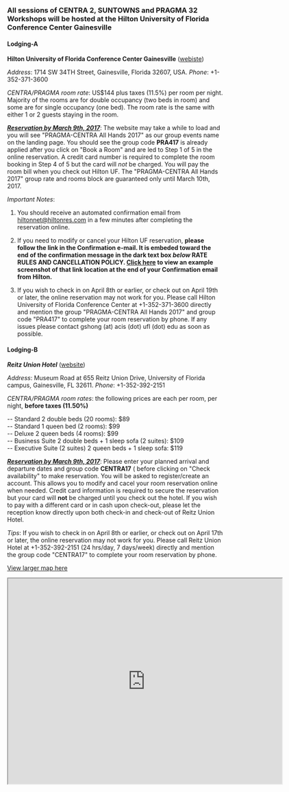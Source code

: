 ### All sessions of CENTRA 2, SUNTOWNS and PRAGMA 32 Workshops will be hosted at the Hilton University of Florida Conference Center Gainesville

<p> </p>

#### Lodging-A

<strong>Hilton University of Florida Conference Center Gainesville</strong> (<a href="http://www3.hilton.com/en/hotels/florida/hilton-university-of-florida-conference-center-gainesville-GVNCCHF/index.html" target="_blank">webiste</a>) <br />

<i>Address</i>: 1714 SW 34TH Street, Gainesville, Florida 32607, USA. <i>Phone</i>: +1-352-371-3600

<i> CENTRA/PRAGMA room rate</i>: US$144 plus taxes (11.5%) per room per night. Majority of the rooms are for double occupancy (two beds in room) and some are for single occupancy (one bed). The room rate is the same with either 1 or 2 guests staying in the room. 

**<i><a href=" http://www.hilton.com/en/hi/groups/personalized/G/GVNCCHF-PRA417-20170409/index.jhtml?WT.mc_id=POG" target="_blank">Reservation by March 9th, 2017</a></i>**: The website may take a while to load and you will see "PRAGMA-CENTRA All Hands 2017" as our group events name on the landing page. You should see the group code <strong>PRA417</strong> is already applied after you click on "Book a Room" and are led to Step 1 of 5 in the online reservation. A credit card number is required to complete the room booking in Step 4 of 5 but the card will *not* be charged. You will pay the room bill when you check out Hilton UF. The "PRAGMA-CENTRA All Hands 2017" group rate and rooms block are guaranteed only until March 10th, 2017. 

<i>Important Notes</i>: 

1. You should receive an automated confirmation email from hiltonnet@hiltonres.com in a few minutes after completing the reservation online. 

2. If you need to modify or cancel your Hilton UF reservation, **please follow the link in the Confirmation e-mail. It is embeded toward the end of the confirmation message in the dark text box *below* RATE RULES AND CANCELLATION POLICY. [Click here](http://www.globalcentra.org/img/Hilton_modify_cancel.png) to view an example screenshot of that link location at the end of your Confirmation email from Hilton.**

3. If you wish to check in on April 8th or earlier, or check out on April 19th or later, the online reservation may not work for you. Please call Hilton University of Florida Conference Center at +1-352-371-3600 directly and mention the group "PRAGMA-CENTRA All Hands 2017" and group code "PRA417" to complete your room reservation by phone. If any issues please contact gshong (at) acis (dot) ufl (dot) edu as soon as possible.
<p>
</p>

#### Lodging-B

<strong><i> Reitz Union Hotel</i></strong> (<a href="https://www.union.ufl.edu/UnionHotel" target="_blank">website</a>)

<i>Address</i>: Museum Road at 655 Reitz Union Drive, University of Florida campus, Gainesville, FL 32611. <i>Phone</i>: +1-352-392-2151 

<i>CENTRA/PRAGMA room rates</i>: the following prices are each per room, per night, <strong>before taxes (11.50%)</strong>

-- Standard 2 double beds (20 rooms): $89<br />-- Standard 1 queen bed (2 rooms): $99<br />-- Deluxe 2 queen beds (4 rooms): $99<br />-- Business Suite 2 double beds + 1 sleep sofa (2 suites): $109<br />-- Executive Suite (2 suites) 2 queen beds + 1 sleep sofa: $119

<strong><i><a href="https://www.union.ufl.edu/UnionHotel/OnlineReservationsandAvailability" target="_blank">Reservation by March 9th, 2017</a></i></strong>: Please enter your planned arrival and departure dates and group code <strong>CENTRA17</strong> ( before clicking on "Check availability" to make reservation. You will be asked to register/create an account. This allows you to modify and cacel your room reservation online when needed. Credit card information is required to secure the reservation but your card will **not** be charged until you check out the hotel. If you wish to pay with a different card or in cash upon check-out, please let the reception know directly upon both check-in and check-out of Reitz Union Hotel.  

<i>Tips</i>: If you wish to check in on April 8th or earlier, or check out on April 17th or later, the online reservation may not work for you. Please call Reitz Union Hotel at +1-352-392-2151 (24 hrs/day, 7 days/week) directly and mention the group code "CENTRA17" to complete your room reservation by phone.

<a href="https://goo.gl/AjSyvS" target="_blank">View larger map here</a>

<iframe src="https://www.google.com/maps/d/embed?mid=1y8tewMB7Ku4CbS0yLdHUf7iQ4JU" width="640" height="480"></iframe>
